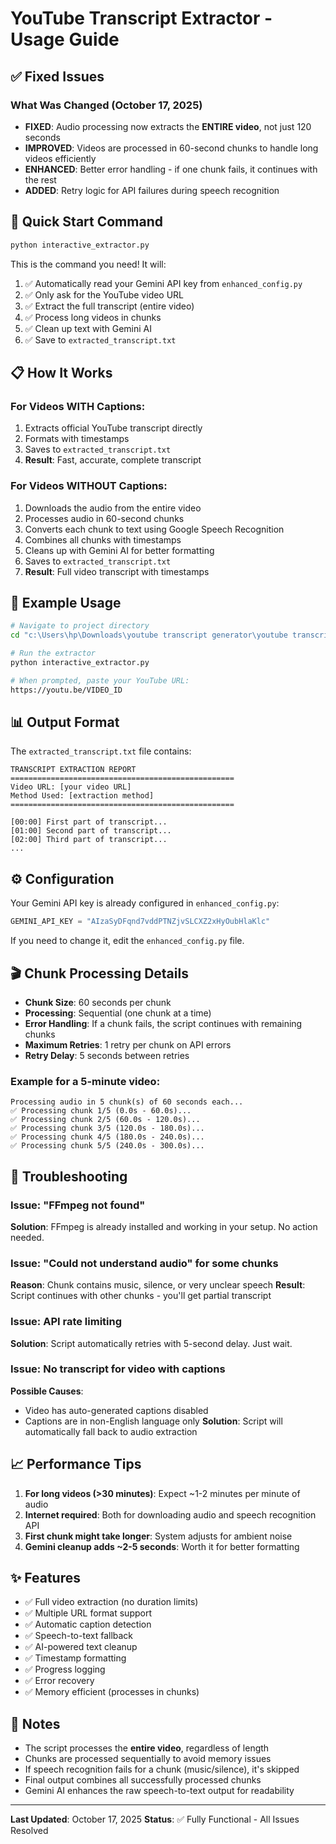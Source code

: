 # YouTube Transcript Extractor - Usage Guide

## ✅ Fixed Issues

### What Was Changed (October 17, 2025)
- **FIXED**: Audio processing now extracts the **ENTIRE video**, not just 120 seconds
- **IMPROVED**: Videos are processed in 60-second chunks to handle long videos efficiently
- **ENHANCED**: Better error handling - if one chunk fails, it continues with the rest
- **ADDED**: Retry logic for API failures during speech recognition

## 🚀 Quick Start Command

```bash
python interactive_extractor.py
```

This is the command you need! It will:
1. ✅ Automatically read your Gemini API key from `enhanced_config.py`
2. ✅ Only ask for the YouTube video URL
3. ✅ Extract the full transcript (entire video)
4. ✅ Process long videos in chunks
5. ✅ Clean up text with Gemini AI
6. ✅ Save to `extracted_transcript.txt`

## 📋 How It Works

### For Videos WITH Captions:
1. Extracts official YouTube transcript directly
2. Formats with timestamps
3. Saves to `extracted_transcript.txt`
4. **Result**: Fast, accurate, complete transcript

### For Videos WITHOUT Captions:
1. Downloads the audio from the entire video
2. Processes audio in 60-second chunks
3. Converts each chunk to text using Google Speech Recognition
4. Combines all chunks with timestamps
5. Cleans up with Gemini AI for better formatting
6. Saves to `extracted_transcript.txt`
7. **Result**: Full video transcript with timestamps

## 🎯 Example Usage

```bash
# Navigate to project directory
cd "c:\Users\hp\Downloads\youtube transcript generator\youtube transcript generator"

# Run the extractor
python interactive_extractor.py

# When prompted, paste your YouTube URL:
https://youtu.be/VIDEO_ID
```

## 📊 Output Format

The `extracted_transcript.txt` file contains:

```
TRANSCRIPT EXTRACTION REPORT
==================================================
Video URL: [your video URL]
Method Used: [extraction method]
==================================================

[00:00] First part of transcript...
[01:00] Second part of transcript...
[02:00] Third part of transcript...
...
```

## ⚙️ Configuration

Your Gemini API key is already configured in `enhanced_config.py`:
```python
GEMINI_API_KEY = "AIzaSyDFqnd7vddPTNZjvSLCXZ2xHyOubHlaKlc"
```

If you need to change it, edit the `enhanced_config.py` file.

## 🎬 Chunk Processing Details

- **Chunk Size**: 60 seconds per chunk
- **Processing**: Sequential (one chunk at a time)
- **Error Handling**: If a chunk fails, the script continues with remaining chunks
- **Maximum Retries**: 1 retry per chunk on API errors
- **Retry Delay**: 5 seconds between retries

### Example for a 5-minute video:
```
Processing audio in 5 chunk(s) of 60 seconds each...
✅ Processing chunk 1/5 (0.0s - 60.0s)...
✅ Processing chunk 2/5 (60.0s - 120.0s)...
✅ Processing chunk 3/5 (120.0s - 180.0s)...
✅ Processing chunk 4/5 (180.0s - 240.0s)...
✅ Processing chunk 5/5 (240.0s - 300.0s)...
```

## 🔧 Troubleshooting

### Issue: "FFmpeg not found"
**Solution**: FFmpeg is already installed and working in your setup. No action needed.

### Issue: "Could not understand audio" for some chunks
**Reason**: Chunk contains music, silence, or very unclear speech
**Result**: Script continues with other chunks - you'll get partial transcript

### Issue: API rate limiting
**Solution**: Script automatically retries with 5-second delay. Just wait.

### Issue: No transcript for video with captions
**Possible Causes**:
- Video has auto-generated captions disabled
- Captions are in non-English language only
**Solution**: Script will automatically fall back to audio extraction

## 📈 Performance Tips

1. **For long videos (>30 minutes)**: Expect ~1-2 minutes per minute of audio
2. **Internet required**: Both for downloading audio and speech recognition API
3. **First chunk might take longer**: System adjusts for ambient noise
4. **Gemini cleanup adds ~2-5 seconds**: Worth it for better formatting

## ✨ Features

- ✅ Full video extraction (no duration limits)
- ✅ Multiple URL format support
- ✅ Automatic caption detection
- ✅ Speech-to-text fallback
- ✅ AI-powered text cleanup
- ✅ Timestamp formatting
- ✅ Progress logging
- ✅ Error recovery
- ✅ Memory efficient (processes in chunks)

## 📝 Notes

- The script processes the **entire video**, regardless of length
- Chunks are processed sequentially to avoid memory issues
- If speech recognition fails for a chunk (music/silence), it's skipped
- Final output combines all successfully processed chunks
- Gemini AI enhances the raw speech-to-text output for readability

---

**Last Updated**: October 17, 2025
**Status**: ✅ Fully Functional - All Issues Resolved
